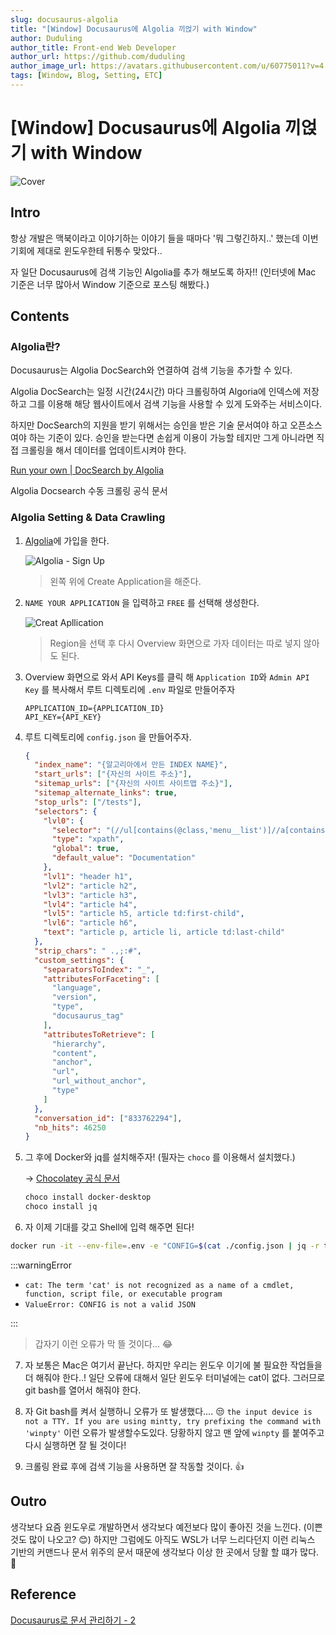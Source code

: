 ```yaml
---
slug: docusaurus-algolia
title: "[Window] Docusaurus에 Algolia 끼얹기 with Window"
author: Duduling
author_title: Front-end Web Developer
author_url: https://github.com/duduling
author_image_url: https://avatars.githubusercontent.com/u/60775011?v=4
tags: [Window, Blog, Setting, ETC]
---
```


# [Window] Docusaurus에 Algolia 끼얹기 with Window

![Cover](https://til.duduling.dev/image/https%3A%2F%2Fs3-us-west-2.amazonaws.com%2Fsecure.notion-static.com%2F8888736b-4a5e-4a79-a067-faae34688a6a%2FUntitled.png?table=block&id=5332ca67-642c-4424-a863-2878dff2ecb6&spaceId=8259e9c1-b7e6-4ae4-9d6b-d6e45ea177ce&width=1920&userId=&cache=v2)

## Intro

항상 개발은 맥북이라고 이야기하는 이야기 들을 때마다 '뭐 그렇긴하지..' 했는데 이번 기회에 제대로 윈도우한테 뒤통수 맞았다..

자 일단 Docusaurus에 검색 기능인 Algolia를 추가 해보도록 하자!! (인터넷에 Mac 기준은 너무 많아서 Window 기준으로 포스팅 해봤다.)

<!--truncate-->

## Contents

### Algolia란?

Docusaurus는 Algolia DocSearch와 연결하여 검색 기능을 추가할 수 있다.

Algolia DocSearch는 일정 시간(24시간) 마다 크롤링하여 Algoria에 인덱스에 저장하고 그를 이용해 해당 웹사이트에서 검색 기능을 사용할 수 있게 도와주는 서비스이다.

하지만 DocSearch의 지원을 받기 위해서는 승인을 받은 기술 문서여야 하고 오픈소스여야 하는 기준이 있다. 승인을 받는다면 손쉽게 이용이 가능할 테지만 그게 아니라면 직접 크롤링을 해서 데이터를 업데이트시켜야 한다.

[Run your own | DocSearch by Algolia](https://docsearch.algolia.com/docs/legacy/run-your-own/)

Algolia Docsearch 수동 크롤링 공식 문서

### Algolia Setting & Data Crawling

1. [Algolia](https://www.algolia.com/)에 가입을 한다.

   ![Algolia - Sign Up](https://til.duduling.dev/image/https%3A%2F%2Fs3-us-west-2.amazonaws.com%2Fsecure.notion-static.com%2F9364e7a6-ee05-478d-b0e8-3e8a2c56c788%2FUntitled.png?table=block&id=fc7f5fa1-e3d5-4b4e-a136-e668c083c92b&spaceId=8259e9c1-b7e6-4ae4-9d6b-d6e45ea177ce&width=1920&userId=&cache=v2)

   > 왼쪽 위에 Create Application을 해준다.

2. `NAME YOUR APPLICATION` 을 입력하고 `FREE` 를 선택해 생성한다.

   ![Creat Apllication](https://til.duduling.dev/image/https%3A%2F%2Fs3-us-west-2.amazonaws.com%2Fsecure.notion-static.com%2Fd65a8e76-6faf-4091-aa54-6d24fdbbd5f2%2FUntitled.png?table=block&id=3765b6ad-61fb-41e9-a98f-93711ea2062d&spaceId=8259e9c1-b7e6-4ae4-9d6b-d6e45ea177ce&width=1920&userId=&cache=v2)

   > Region을 선택 후 다시 Overview 화면으로 가자 데이터는 따로 넣지 않아도 된다.

3. Overview 화면으로 와서 API Keys를 클릭 해 `Application ID`와 `Admin API Key` 를 복사해서 루트 디렉토리에 `.env` 파일로 만들어주자

   ```
   APPLICATION_ID={APPLICATION_ID}
   API_KEY={API_KEY}
   ```

4. 루트 디렉토리에 `config.json` 을 만들어주자.

   ```json
   {
     "index_name": "{알고리아에서 만든 INDEX NAME}",
     "start_urls": ["{자신의 사이트 주소}"],
     "sitemap_urls": ["{자신의 사이트 사이트맵 주소}"],
     "sitemap_alternate_links": true,
     "stop_urls": ["/tests"],
     "selectors": {
       "lvl0": {
         "selector": "(//ul[contains(@class,'menu__list')]//a[contains(@class, 'menu__link menu__link--sublist menu__link--active')]/text() | //nav[contains(@class, 'navbar')]//a[contains(@class, 'navbar__link--active')]/text())[last()]",
         "type": "xpath",
         "global": true,
         "default_value": "Documentation"
       },
       "lvl1": "header h1",
       "lvl2": "article h2",
       "lvl3": "article h3",
       "lvl4": "article h4",
       "lvl5": "article h5, article td:first-child",
       "lvl6": "article h6",
       "text": "article p, article li, article td:last-child"
     },
     "strip_chars": " .,;:#",
     "custom_settings": {
       "separatorsToIndex": "_",
       "attributesForFaceting": [
         "language",
         "version",
         "type",
         "docusaurus_tag"
       ],
       "attributesToRetrieve": [
         "hierarchy",
         "content",
         "anchor",
         "url",
         "url_without_anchor",
         "type"
       ]
     },
     "conversation_id": ["833762294"],
     "nb_hits": 46250
   }
   ```

5. 그 후에 Docker와 jq를 설치해주자! (필자는 `choco` 를 이용해서 설치했다.)

   → [Chocolatey 공식 문서](https://www.notion.so/Docusaurus-Algolia-with-Window-29c7329978dc4f3d99830a8ffdfe04c4)

   ```powershell
   choco install docker-desktop
   choco install jq
   ```

6. 자 이제 기대를 갖고 Shell에 입력 해주면 된다!

```bash
docker run -it --env-file=.env -e "CONFIG=$(cat ./config.json | jq -r tostring)" algolia/docsearch-scraper
```

:::warningError

- `cat: The term 'cat' is not recognized as a name of a cmdlet, function, script file, or executable program`
- `ValueError: CONFIG is not a valid JSON`

:::

> 갑자기 이런 오류가 막 뜰 것이다… 😂

7. 자 보통은 Mac은 여기서 끝난다. 하지만 우리는 윈도우 이기에 불 필요한 작업들을 더 해줘야 한다..! 일단 오류에 대해서 일단 윈도우 터미널에는 cat이 없다. 그러므로 git bash를 열어서 해줘야 한다.

8. 자 Git bash를 켜서 실행하니 오류가 또 발생했다…. 😒 `the input device is not a TTY. If you are using mintty, try prefixing the command with 'winpty'` 이런 오류가 발생할수도있다. 당황하지 않고 맨 앞에 `winpty` 를 붙여주고 다시 실행하면 잘 될 것이다!

9. 크롤링 완료 후에 검색 기능을 사용하면 잘 작동할 것이다. 👍

## Outro

생각보다 요즘 윈도우로 개발하면서 생각보다 예전보다 많이 좋아진 것을 느낀다. (이쁜 것도 많이 나오고? 😊) 하지만 그럼에도 아직도 WSL가 너무 느리다던지 이런 리눅스 기반의 커맨드나 문서 위주의 문서 때문에 생각보다 이상 한 곳에서 당활 할 떄가 많다. 🥲

## Reference

[Docusaurus로 문서 관리하기 - 2](https://younho9.dev/docusaurus-manage-docs-2)
